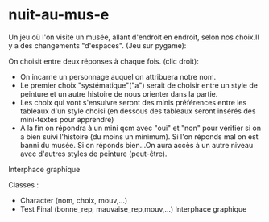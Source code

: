 # nuit-au-mus-e
Un jeu où l'on visite un musée, allant d'endroit en endroit, selon nos choix.Il y a des changements "d'espaces". (Jeu sur pygame):

On choisit entre deux réponses à chaque fois. (clic droit):
 - On incarne un personnage auquel on attribuera notre nom.
 - Le premier choix "systématique"("a") serait de choisir entre un style de peinture et un autre histoire de nous orienter dans la partie.
 - Les choix qui vont s'ensuivre seront des minis préférences entre les tableaux d'un style choisi (en dessous des tableaux seront insérés des mini-textes pour apprendre)
 - A la fin on répondra à un mini qcm avec "oui" et "non" pour vérifier si on a bien suivi l'histoire (du moins un minimum). Si l'on réponds mal on est banni du musée. Si on
   réponds bien...On aura accès à un autre niveau avec d'autres styles de peinture (peut-être).
   
 Interphace graphique
 
 Classes :
 - Character (nom, choix, mouv,...)
 - Test Final (bonne_rep, mauvaise_rep,mouv,...)
  Interphace graphique
 
